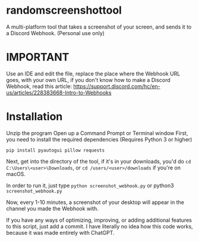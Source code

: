 # randomscreenshottool
A multi-platform tool that takes a screenshot of your screen, and sends it to a Discord Webhook. (Personal use only)

# IMPORTANT
Use an IDE and edit the file, replace the place where the Webhook URL goes, with your own URL, if you don't know how to make a Discord Webhook, read this article: https://support.discord.com/hc/en-us/articles/228383668-Intro-to-Webhooks

# Installation
Unzip the program
Open up a Command Prompt or Terminal window
First, you need to install the required dependencies (Requires Python 3 or higher)

```pip install pyautogui pillow requests```

Next, get into the directory of the tool, if it's in your downloads, you'd do ```cd C:\Users\<user>\Downloads```, or ```cd /users/<user>/downloads``` if you're on macOS.

In order to run it, just type ```python screenshot_webhook.py``` or python3 ```screenshot_webhook.py```

Now, every 1-10 minutes, a screenshot of your desktop will appear in the channel you made the Webhook with.

If you have any ways of optimizing, improving, or adding additional features to this script, just add a commit. I have literally no idea how this code works, because it was made entirely with ChatGPT.
